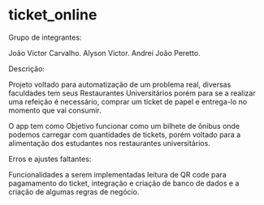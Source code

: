 # ticket_online

Grupo de integrantes:

João Victor Carvalho.
Alyson Victor.
Andrei João Peretto.

Descrição:

Projeto voltado para automatização de um problema real, diversas faculdades tem seus Restaurantes Universitários porém para se a realizar uma refeição é necessário, comprar um ticket de papel e entrega-lo no momento que vai consumir.

O app tem como Objetivo funcionar como um bilhete de ônibus onde podemos carregar com quantidades de tickets, porém voltado para a alimentação dos estudantes nos restaurantes universitários.

Erros e ajustes faltantes:

Funcionalidades a serem implementadas leitura de QR code para pagamamento do ticket, integração e criação de banco de dados e a criação de algumas regras de negócio.

